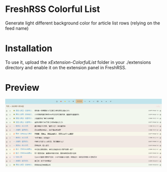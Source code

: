 # FreshRSS Colorful List
Generate light different background color for article list rows (relying on the feed name)

# Installation
To use it, upload the *xExtension-ColorfulList* folder in your ./extensions directory and enable it on the extension panel in FreshRSS.

# Preview
![snapshot](snapshot.png)
